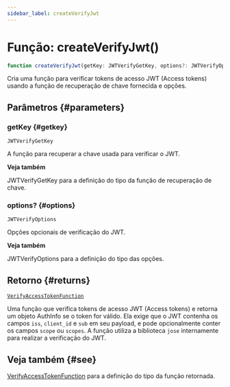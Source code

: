 ```yaml
---
sidebar_label: createVerifyJwt
---
```


# Função: createVerifyJwt()

```ts
function createVerifyJwt(getKey: JWTVerifyGetKey, options?: JWTVerifyOptions): VerifyAccessTokenFunction;
```

Cria uma função para verificar tokens de acesso JWT (Access tokens) usando a função de recuperação de chave fornecida e opções.

## Parâmetros {#parameters}

### getKey {#getkey}

`JWTVerifyGetKey`

A função para recuperar a chave usada para verificar o JWT.

**Veja também**

JWTVerifyGetKey para a definição do tipo da função de recuperação de chave.

### options? {#options}

`JWTVerifyOptions`

Opções opcionais de verificação do JWT.

**Veja também**

JWTVerifyOptions para a definição do tipo das opções.

## Retorno {#returns}

[`VerifyAccessTokenFunction`](/references/js/type-aliases/VerifyAccessTokenFunction.md)

Uma função que verifica tokens de acesso JWT (Access tokens) e retorna um objeto AuthInfo se o token for válido. Ela exige que o JWT contenha os campos `iss`, `client_id` e `sub` em seu payload, e pode opcionalmente conter os campos `scope` ou `scopes`. A função utiliza a biblioteca `jose` internamente para realizar a verificação do JWT.

## Veja também {#see}

[VerifyAccessTokenFunction](/references/js/type-aliases/VerifyAccessTokenFunction.md) para a definição do tipo da função retornada.